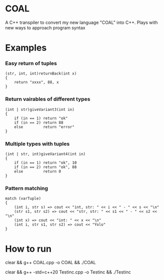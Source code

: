 # COAL

A C++ transpiler to convert my new language "COAL" into C++. Plays with new ways to approach program syntax

# Examples

### Easy return of tuples
```
(str, int, int)returnBack(int x)
{
    return "xxxx", 88, x
}
```

### Return vairables of different types
```
(int | str)giveVariant3(int in)
{
    if (in == 1) return "ok"
    if (in == 2) return 88
    else         return "error"
}
```

### Multiple types with tuples
```
(int | str, int)giveVariant4(int in)
{
    if (in == 1) return "ok", 10
    if (in == 2) return "ok", 88
    else         return 0
}
```

### Pattern matching
```
match (varTuple)
{
    (int i, str s) => cout << "int, str: " << i << " - " << s << "\n"
    (str s1, str s2) => cout << "str, str: " << s1 << " - " << s2 << "\n"
    (int x) => cout << "int: " << x << "\n"
    (int i, str s1, str s2) => cout << "Yolo"
}
```

# How to run

clear && g++ COAL.cpp -o COAL && ./COAL

clear && g++ -std=c++20 Testinc.cpp -o Testinc && ./Testinc

